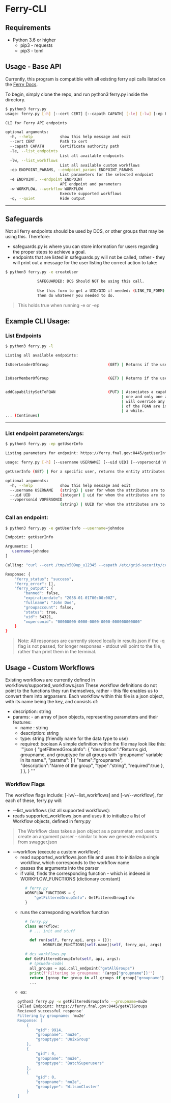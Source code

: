 # Ferry-CLI

## Requirements
* Python 3.6 or higher
  * pip3 - requests
  * pip3 - toml

## Usage - Base API  
Currently, this program is compatible with all existing ferry api calls listed on the [Ferry Docs](https://ferry.fnal.gov:8445/docs#).

To begin, simply clone the repo, and run python3 ferry.py inside the directory.

``` bash  
$ python3 ferry.py
usage: ferry.py [-h] [--cert CERT] [--capath CAPATH] [-le] [-lw] [-ep ENDPOINT_PARAMS] [-e ENDPOINT] [-w WORKFLOW] [-q]

CLI for Ferry API endpoints

optional arguments:
  -h, --help            show this help message and exit
  --cert CERT           Path to cert
  --capath CAPATH       Certificate authority path
  -le, --list_endpoints
                        List all available endpoints
  -lw, --list_workflows
                        List all available custom workflows
  -ep ENDPOINT_PARAMS, --endpoint_params ENDPOINT_PARAMS
                        List parameters for the selected endpoint
  -e ENDPOINT, --endpoint ENDPOINT
                        API endpoint and parameters
  -w WORKFLOW, --workflow WORKFLOW
                        Execute supported workflows
  -q, --quiet           Hide output
```
---
## Safeguards
Not all ferry endpoints should be used by DCS, or other groups that may be using this. Therefore:
* safeguards.py is where you can store information for users regarding the proper steps to achieve a goal.
* endpoints that are listed in safeguards.py will not be called, rather - they will print out a message for the user listing the correct action to take:
```bash
$ python3 ferry.py -e createUser

              SAFEGUARDED: DCS Should NOT be using this call.
              
              Use this form to get a UID/GID if needed: (LINK_TO_FORM)
              Then do whatever you needed to do.

```
> This holds true when running -e or -ep


## Example CLI Usage:

### List Endpoints

``` bash
$ python3 ferry.py -l

Listing all available endpoints:

IsUserLeaderOfGroup                          (GET) | Returns if the user is the leader of the group.


IsUserMemberOfGroup                          (GET) | Returns if the user belongs to the specified group.


addCapabilitySetToFQAN                       (PUT) | Associates a capability set with a FQAN.  A FQAN can have
                                                   | one and only one associated capability sets. This method
                                                   | will override any prior setting. LDAP records for all users
                                                   | of the FQAN are immediately updated. That update could take
                                                   | a while.
... (Continues)

```

---

### List endpoint parameters/args:
``` bash
$ python3 ferry.py -ep getUserInfo

Listing parameters for endpoint: https://ferry.fnal.gov:8445/getUserInfo

usage: ferry.py [-h] [--username USERNAME] [--uid UID] [--vopersonid VOPERSONID]

getUserInfo (GET) | For a specific user, returns the entity attributes. You must | supply ONE of username or uid or vopersonid.

optional arguments:
  -h, --help            show this help message and exit
  --username USERNAME   (string) | user for whom the attributes are to be returned
  --uid UID             (integer) | uid for whom the attributes are to be returned
  --vopersonid VOPERSONID
                        (string) | UUID for whom the attributes are to be returned
```

### Call an endpoint:
``` bash
$ python3 ferry.py -e getUserInfo --username=johndoe

Endpoint: getUserInfo

Arguments: [
   username=johndoe
]

Calling: "curl --cert /tmp/x509up_u12345 --capath /etc/grid-security/certificates https://ferry.fnal.gov:8445/getUserInfo?username=johndoe"

Response: {
    "ferry_status": "success",
    "ferry_error": [],
    "ferry_output": {
        "banned": false,
        "expirationdate": "2038-01-01T00:00:00Z",
        "fullname": "John Doe",
        "groupaccount": false,
        "status": true,
        "uid": 54321,
        "vopersonid": "00000000-0000-0000-0000-000000000000"
    }
}

```
> Note: All responses are currently stored locally in results.json if the -q flag is not passed, for longer responses - stdout will point to the file, rather than print them in the terminal.


## Usage - Custom Workflows
Existing workflows are currently defined in workflows/supported_workflows.json
These workflow definitions do not point to the functions they run themselves, rather - this file 
enables us to convert them into argparsers. Each workflow within this file is a json object, with its name being the key, and consists of:
* description: string
* params: - an array of json objects, representing parameters and their features:
  * name : string
  * description: string
  * type: string (friendly name for the data type to use)
  * required: boolean
A simple definition within the file may look like this:
'''json
  {
    "getFilteredGroupInfo": {
        "description":"Returns gid, groupname, and grouptype for all groups with 'groupname' variable in its name.",
        "params": [
                {
                  "name":"groupname", 
                  "description":"Name of the group", 
                  "type":"string", 
                  "required":true
                },
            ]
      },
  }
 '''
### Workflow Flags
The workflow flags include:
[-lw/--list_workflows] and [-w/--workflow], for each of these, ferry.py will:
* --list_workflows (list all supported workflows):
 * reads supported_workflows.json and uses it to initialize a list of Workflow objects, defined in ferry.py
  > The Workflow class takes a json object as a parameter, and uses to create an argument parser - similar to how we generate endpoints from swagger.json

* --workflow (execute a custom workflow):
  * read supported_workflows.json file and uses it to initialize a single workflow, which corresponds to the workflow name
  * passes the arguments into the parser
  * if valid, finds the corresponding function - which is indexed in WORKFLOW_FUNCTIONS (dictionary constant)
    ```python
      # ferry.py
      WORKFLOW_FUNCTIONS = {
          "getFilteredGroupInfo": GetFilteredGroupInfo
      }

    ```
  * runs the corresponding workflow function
    ```python
      # ferry.py
      class Workflow:
        # ... init and stuff

        def run(self, ferry_api, args = {}):
              WORKFLOW_FUNCTIONS[self.name](self, ferry_api, args)
    
      # dcs_workflows.py
      def GetFilteredGroupInfo(self, api, args):
        # (psuedo-code)
        all_groups = api.call_endpoint("getAllGroups")
        print(f"Filtering by groupname: '{args["groupname"]}'")
        return [group for group in all_groups if group["groupname"] == args["groupname"]]
        ...

    ```
  * ex: 
  ``` bash
    python3 ferry.py -w getFilteredGroupInfo --groupname=mu2e
    Called Endpoint: https://ferry.fnal.gov:8445/getAllGroups
    Recieved successful response'
    Filtering by groupname: 'mu2e'
    Response: [
        {
            "gid": 9914,
            "groupname": "mu2e",
            "grouptype": "UnixGroup"
        },
        {
            "gid": 0,
            "groupname": "mu2e",
            "grouptype": "BatchSuperusers"
        },
        {
            "gid": 0,
            "groupname": "mu2e",
            "grouptype": "WilsonCluster"
        }
    ]
```
 